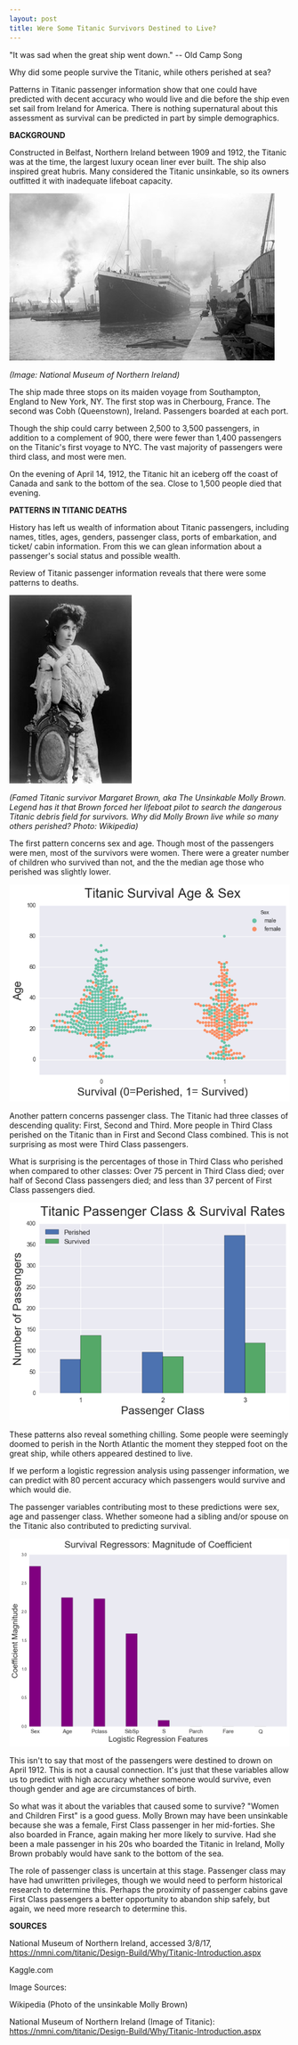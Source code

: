 ```yaml
---
layout: post
title: Were Some Titanic Survivors Destined to Live?
---
```


"It was sad when the great ship went down." -- Old Camp Song

Why did some people survive the Titanic, while others perished at sea?

Patterns in Titanic passenger information show that one could have predicted with decent accuracy who would live and die before the ship even set sail from Ireland for America. There is nothing supernatural about this assessment as survival can be predicted in part by simple demographics.

**BACKGROUND**

Constructed in Belfast, Northern Ireland between 1909 and 1912, the Titanic was at the time, the largest luxury ocean liner ever built. The ship also inspired great hubris. Many considered the Titanic unsinkable, so its owners outfitted it with inadequate lifeboat capacity.

![Titanicmap](../images/Project5Titanic/Titanic.jpg)

*(Image: National Museum of Northern Ireland)*

The ship made three stops on its maiden voyage from Southampton, England to New York, NY. The first stop was in Cherbourg, France. The second was Cobh (Queenstown), Ireland. Passengers boarded at each port.

Though the ship could carry between 2,500 to 3,500 passengers, in addition to a complement of 900, there were fewer than 1,400 passengers on the Titanic's first voyage to NYC. The vast majority of passengers were third class, and most were men.

On the evening of April 14, 1912, the Titanic hit an iceberg off the coast of Canada and sank to the bottom of the sea. Close to 1,500 people died that evening.

**PATTERNS IN TITANIC DEATHS**

History has left us wealth of information about Titanic passengers, including names, titles, ages, genders, passenger class, ports of embarkation, and ticket/ cabin information. From this we can glean information about a passenger's social status and possible wealth.

Review of Titanic passenger information reveals that there were some patterns to deaths.

![MollyBrownmap](../images/Project5Titanic/Margaret_Brown.jpg)

*(Famed Titanic survivor Margaret Brown, aka The Unsinkable Molly Brown. Legend has it that Brown forced her lifeboat pilot to search the dangerous Titanic debris field for survivors. Why did Molly Brown live while so many others perished? Photo: Wikipedia)*

The first pattern concerns sex and age. Though most of the passengers were men, most of the survivors were women. There were a greater number of children who survived than not, and the the median age those who perished was slightly lower.

![Treemap](../images/Project5Titanic/ChristmasTree.png)

Another pattern concerns passenger class. The Titanic had three classes of descending quality: First, Second and Third. More people in Third Class perished on the Titanic than in First and Second Class combined. This is not surprising as most were Third Class passengers.

What is surprising is the percentages of those in Third Class who perished when compared to other classes: Over 75 percent in Third Class died; over half of Second Class passengers died; and less than 37 percent of First Class passengers died.

![Pclassmap](../images/Project5Titanic/Pclass.png)

These patterns also reveal something chilling. Some people were seemingly doomed to perish in the North Atlantic the moment they stepped foot on the great ship, while others appeared destined to live.

If we perform a logistic regression analysis using passenger information, we can predict with 80 percent accuracy which passengers would survive and which would die.

The passenger variables contributing most to these predictions were sex, age and passenger class. Whether someone had a sibling and/or spouse on the Titanic also contributed to predicting survival.

![Regressorsmap](../images/Project5Titanic/TitanicVariables.png)

This isn't to say that most of the passengers were destined to drown on April 1912. This is not a causal connection. It's just that these variables allow us to predict with high accuracy whether someone would survive, even though gender and age are circumstances of birth.

So what was it about the variables that caused some to survive? "Women and Children First" is a good guess. Molly Brown may have been unsinkable because she was a female, First Class passenger in her mid-forties. She also boarded in France, again making her more likely to survive. Had she been a male passenger in his 20s who boarded the Titanic in Ireland, Molly Brown probably would have sank to the bottom of the sea.  

The role of passenger class is uncertain at this stage. Passenger class may have had unwritten privileges, though we would need to perform historical research to determine this.  Perhaps the proximity of passenger cabins gave First Class passengers a better opportunity to abandon ship safely, but again, we need more research to determine this.

**SOURCES**

National Museum of Northern Ireland, accessed 3/8/17, https://nmni.com/titanic/Design-Build/Why/Titanic-Introduction.aspx

Kaggle.com


Image Sources:

Wikipedia (Photo of the unsinkable Molly Brown)

National Museum of Northern Ireland (Image of Titanic): https://nmni.com/titanic/Design-Build/Why/Titanic-Introduction.aspx
